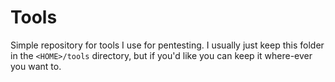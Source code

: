 # Tools

Simple repository for tools I use for pentesting. I usually just keep this folder in the `<HOME>/tools` directory, but if you'd like you can keep it where-ever you want to.


